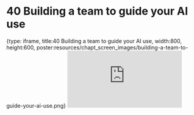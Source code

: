 # 40 Building a team to guide your AI use
 
{type: iframe, title:40 Building a team to guide your AI use, width:800, height:600, poster:resources/chapt_screen_images/building-a-team-to-guide-your-ai-use.png}
![](https://hutchdatascience.org/AI_for_Decision_Makers/no_toc/building-a-team-to-guide-your-ai-use.html)
 

 
